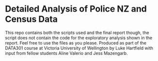 # Detailed Analysis of Police NZ and Census Data
This repo contains both the scripts used and the final report though, the script does not contain the code for the exploratory analysis shown in the report. Feel free to use the files as you please. Produced as part of the DATA301 course at Victoria University of Wellington by Luke Hartfield with input from fellow students Aline Valerio and Jess Mazengarb.
